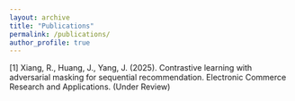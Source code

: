```yaml
---
layout: archive
title: "Publications"
permalink: /publications/
author_profile: true
---
```


[1] Xiang, R., Huang, J., Yang, J. (2025). Contrastive learning with adversarial masking for sequential recommendation. Electronic Commerce Research and Applications. (Under Review)
